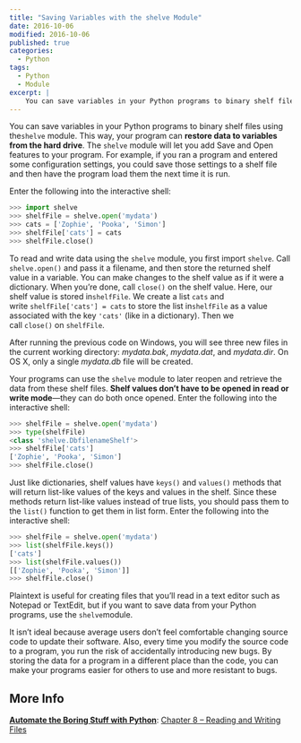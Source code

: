 ```yaml
---
title: "Saving Variables with the shelve Module"
date: 2016-10-06
modified: 2016-10-06
published: true
categories:
  - Python
tags:
  - Python
  - Module
excerpt: |
    You can save variables in your Python programs to binary shelf files using the`shelve` module. 
---
```


You can save variables in your Python programs to binary shelf files using the`shelve` module. This way, your program can **restore data to variables from the hard drive**. The `shelve` module will let you add Save and Open features to your program. For example, if you ran a program and entered some configuration settings, you could save those settings to a shelf file and then have the program load them the next time it is run.


Enter the following into the interactive shell:

```python
>>> import shelve
>>> shelfFile = shelve.open('mydata')
>>> cats = ['Zophie', 'Pooka', 'Simon']
>>> shelfFile['cats'] = cats
>>> shelfFile.close()
```

To read and write data using the `shelve` module, you first import `shelve`. Call `shelve.open()` and pass it a filename, and then store the returned shelf value in a variable. You can make changes to the shelf value as if it were a dictionary. When you’re done, call `close()` on the shelf value. Here, our shelf value is stored in`shelfFile`. We create a list `cats` and write `shelfFile['cats'] = cats` to store the list in`shelfFile` as a value associated with the key `'cats'` (like in a dictionary). Then we call `close()` on `shelfFile`.

After running the previous code on Windows, you will see three new files in the current working directory: *mydata.bak*, *mydata.dat*, and *mydata.dir*. On OS X, only a single *mydata.db* file will be created.

Your programs can use the `shelve` module to later reopen and retrieve the data from these shelf files. **Shelf values don’t have to be opened in read or write mode**—they can do both once opened. Enter the following into the interactive shell:

```python
>>> shelfFile = shelve.open('mydata')
>>> type(shelfFile)
<class 'shelve.DbfilenameShelf'>
>>> shelfFile['cats']
['Zophie', 'Pooka', 'Simon']
>>> shelfFile.close()
```

Just like dictionaries, shelf values have `keys()` and `values()` methods that will return list-like values of the keys and values in the shelf. Since these methods return list-like values instead of true lists, you should pass them to the `list()` function to get them in list form. Enter the following into the interactive shell:

```python
>>> shelfFile = shelve.open('mydata')
>>> list(shelfFile.keys())
['cats']
>>> list(shelfFile.values())
[['Zophie', 'Pooka', 'Simon']]
>>> shelfFile.close()
```

Plaintext is useful for creating files that you’ll read in a text editor such as Notepad or TextEdit, but if you want to save data from your Python programs, use the `shelve`module.

It isn’t ideal because average users don’t feel comfortable changing source code to update their software. Also, every time you modify the source code to a program, you run the risk of accidentally introducing new bugs. By storing the data for a program in a different place than the code, you can make your programs easier for others to use and more resistant to bugs.

## More Info

**[Automate the Boring Stuff with Python](https://automatetheboringstuff.com)**: [Chapter 8 – Reading and Writing Files](https://automatetheboringstuff.com/chapter8/)






